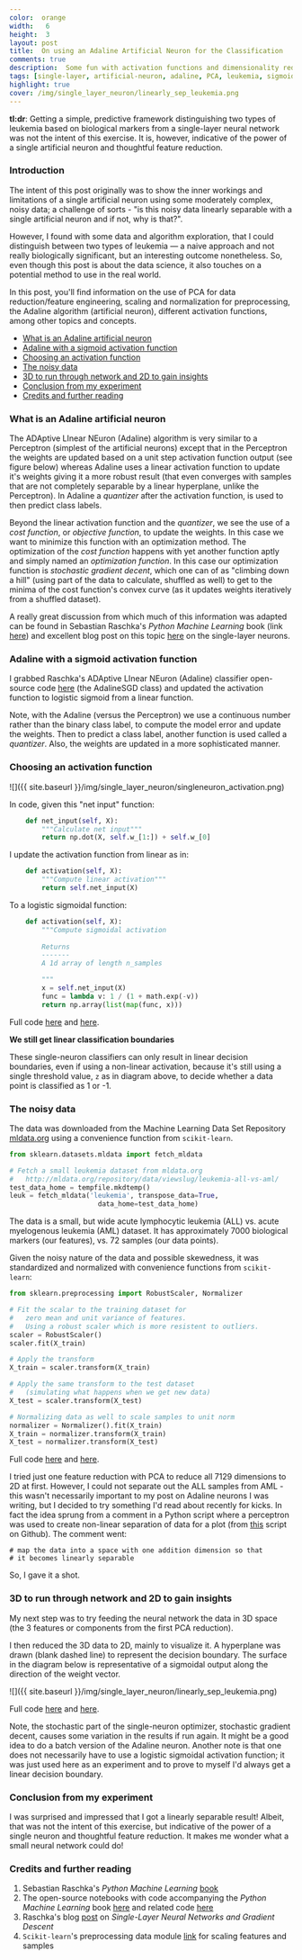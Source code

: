 ```yaml
---
color:  orange
width:   6
height:  3
layout: post
title:  On using an Adaline Artificial Neuron for the Classification
comments: true
description:  Some fun with activation functions and dimensionality reduction
tags: [single-layer, artificial-neuron, adaline, PCA, leukemia, sigmoid-activation]
highlight: true
cover: /img/single_layer_neuron/linearly_sep_leukemia.png
---
```


**tl:dr**:  Getting a simple, predictive framework distinguishing two types of leukemia based on biological markers from a single-layer neural network was not the intent of this exercise. It is, however, indicative of the power of a single artificial neuron and thoughtful feature reduction.


### Introduction

The intent of this post originally was to show the inner workings and limitations of a single artificial neuron using some moderately complex, noisy data; a challenge of sorts - "is this noisy data linearly separable with a single artificial neuron and if not, why is that?".  

However, I found with some data and algorithm exploration, that I could distinguish between two types of leukemia — a naive approach and not really biologically significant, but an interesting outcome nonetheless.  So, even though this post is about the data science, it also touches on a potential method to use in the real world.

In this post, you'll find information on the use of PCA for data reduction/feature engineering, scaling and normalization for preprocessing, the Adaline algorithm (artificial neuron), different activation functions, among other topics and concepts.

- [What is an Adaline artificial neuron](#what-is-an-adaline-artificial-neuron)
- [Adaline with a sigmoid activation function](#adaline-with-a-sigmoid-activation-function)
- [Choosing an activation function](#choosing-an-activation-function)
- [The noisy data](#the-noisy-data)
- [3D to run through network and 2D to gain insights](#3d-to-run-through-network-and-2d-to-gain-insights)
- [Conclusion from my experiment](#conclusion-from-my-experiment)
- [Credits and further reading](#credits-and-further-reading)


### What is an Adaline artificial neuron

The ADAptive LInear NEuron (Adaline) algorithm is very similar to a Perceptron (simplest of the artificial neurons) except that in the Perceptron the weights are updated based on a unit step activation function output (see figure below) whereas Adaline uses a linear activation function to update it's weights giving it a more robust result (that even converges with samples that are not completely separable by a linear hyperplane, unlike the Perceptron).  In Adaline a _quantizer_ after the activation function, is used to then predict class labels.

Beyond the linear activation function and the _quantizer_, we see the use of a _cost function_, or _objective function_, to update the weights.  In this case we want to minimize this function with an optimization method.  The optimization of the _cost function_ happens with yet another function aptly and simply named an _optimization function_.  In this case our optimization function is _stochastic gradient decent_, which one can of as "climbing down a hill" (using part of the data to calculate, shuffled as well) to get to the minima of the cost function's convex curve (as it updates weights iteratively from a shuffled dataset).

A really great discussion from which much of this information was adapted can be found in Sebastian Raschka's _Python Machine Learning_ book (link [here](https://www.packtpub.com/big-data-and-business-intelligence/python-machine-learning)) and excellent blog post on this topic [here](http://sebastianraschka.com/Articles/2015_singlelayer_neurons.html) on the single-layer neurons.

### Adaline with a sigmoid activation function

I grabbed Raschka's ADAptive LInear NEuron (Adaline) classifier open-source code [here](https://github.com/PacktPublishing/Python-Machine-Learning/blob/master/3547_02_Code.ipynb) (the AdalineSGD class) and updated the activation function to logistic sigmoid from a linear function.

Note, with the Adaline (versus the Perceptron) we use a continuous number rather than the binary class label, to compute the model error and update the weights.  Then to predict a class label, another function is used called a _quantizer_.  Also, the weights are updated in a more sophisticated manner.


### Choosing an activation function

![]({{ site.baseurl }}/img/single_layer_neuron/singleneuron_activation.png)

In code, given this "net input" function:

```python
    def net_input(self, X):
        """Calculate net input"""
        return np.dot(X, self.w_[1:]) + self.w_[0]
```

I update the activation function from linear as in:   

```python
    def activation(self, X):
        """Compute linear activation"""
        return self.net_input(X)
```

To a logistic sigmoidal function:

```python
    def activation(self, X):
        """Compute sigmoidal activation
        
        Returns
        -------
        A 1d array of length n_samples

        """
        x = self.net_input(X)
        func = lambda v: 1 / (1 + math.exp(-v))
        return np.array(list(map(func, x)))

```

Full code [here](https://github.com/michhar/python-jupyter-notebooks/blob/master/machine_learning/leukemia_notebook.ipynb) and [here](https://github.com/michhar/python-jupyter-notebooks/blob/master/machine_learning/adaline_sgd.py).

**We still get linear classification boundaries**

These single-neuron classifiers can only result in linear decision boundaries, even if using a non-linear activation, because it's still using a single threshold value, `z` as in diagram above, to decide whether a data point is classified as 1 or -1.

### The noisy data

The data was downloaded from the Machine Learning Data Set Repository [mldata.org](https://mldata.org) using a convenience function from `scikit-learn`.  

```python
from sklearn.datasets.mldata import fetch_mldata

# Fetch a small leukemia dataset from mldata.org
#   http://mldata.org/repository/data/viewslug/leukemia-all-vs-aml/
test_data_home = tempfile.mkdtemp()
leuk = fetch_mldata('leukemia', transpose_data=True,
                      data_home=test_data_home)
```

The data is a small, but wide acute lymphocytic leukemia (ALL) vs. acute myelogenous leukemia (AML) dataset.  It has approximately 7000 biological markers (our features), vs. 72 samples (our data points).

Given the noisy nature of the data and possible skewedness, it was standardized and normalized with convenience functions from `scikit-learn`:

```python
from sklearn.preprocessing import RobustScaler, Normalizer

# Fit the scalar to the training dataset for 
#   zero mean and unit variance of features.
#   Using a robust scaler which is more resistent to outliers.
scaler = RobustScaler()
scaler.fit(X_train)

# Apply the transform
X_train = scaler.transform(X_train)

# Apply the same transform to the test dataset 
#   (simulating what happens when we get new data)
X_test = scaler.transform(X_test)

# Normalizing data as well to scale samples to unit norm
normalizer = Normalizer().fit(X_train)
X_train = normalizer.transform(X_train)
X_test = normalizer.transform(X_test)
```

Full code [here](https://github.com/michhar/python-jupyter-notebooks/blob/master/machine_learning/leukemia_notebook.ipynb) and [here](https://github.com/michhar/python-jupyter-notebooks/blob/master/machine_learning/adaline_sgd.py).

I tried just one feature reduction with PCA to reduce all 7129 dimensions to 2D at first.  However, I could not separate out the ALL samples from AML - this wasn't necessarily important to my post on Adaline neurons I was writing, but I decided to try something I'd read about recently for kicks.  In fact the idea sprung from a comment in a Python script where a perceptron was used to create non-linear separation of data for a plot (from [this](https://github.com/daniel-e/pymltools/blob/master/plot_scripts/plot_perceptron_nonlin.py) script on Github).  The comment went:

```
# map the data into a space with one addition dimension so that
# it becomes linearly separable
```

So, I gave it a shot.

### 3D to run through network and 2D to gain insights

My next step was to try feeding the neural network the data in 3D space (the 3 features or components from the first PCA reduction).

I then reduced the 3D data to 2D, mainly to visualize it.  A hyperplane was drawn (blank dashed line) to represent the decision boundary.  The surface in the diagram below is representative of a sigmoidal output along the direction of the weight vector.

![]({{ site.baseurl }}/img/single_layer_neuron/linearly_sep_leukemia.png)

Full code [here](https://github.com/michhar/python-jupyter-notebooks/blob/master/machine_learning/leukemia_notebook.ipynb) and [here](https://github.com/michhar/python-jupyter-notebooks/blob/master/machine_learning/adaline_sgd.py).

Note, the stochastic part of the single-neuron optimizer, stochastic gradient decent, causes some variation in the results if run again.  It might be a good idea to do a batch version of the Adaline neuron.  Another note is that one does not necessarily have to use a logistic sigmoidal activation function; it was just used here as an experiment and to prove to myself I'd always get a linear decision boundary.

### Conclusion from my experiment

I was surprised and impressed that I got a linearly separable result!  Albeit, that was not the intent of this exercise, but indicative of the power of a single neuron and thoughtful feature reduction.  It makes me wonder what a small neural network could do!


### Credits and further reading

1. Sebastian Raschka's _Python Machine Learning_ [book](https://www.packtpub.com/big-data-and-business-intelligence/python-machine-learning)
2. The open-source notebooks with code accompanying the _Python Machine Learning_ book [here](https://github.com/PacktPublishing/Python-Machine-Learning) and related code [here](https://github.com/rasbt/mlxtend/tree/master/mlxtend/classifier)
2. Raschka's blog [post](http://sebastianraschka.com/Articles/2015_singlelayer_neurons.html) on _Single-Layer Neural Networks and Gradient Descent_
3. `Scikit-learn`'s preprocessing data module [link](http://scikit-learn.org/stable/modules/preprocessing.html) for scaling features and samples
